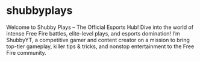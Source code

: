 # shubbyplays
Welcome to Shubby Plays – The Official Esports Hub!  Dive into the world of intense Free Fire battles, elite-level plays, and esports domination! I’m ShubbyYT, a competitive gamer and content creator on a mission to bring top-tier gameplay, killer tips &amp; tricks, and nonstop entertainment to the Free Fire community. 
